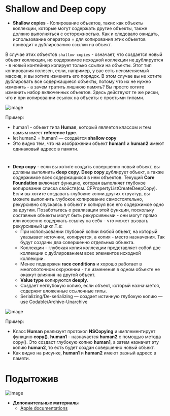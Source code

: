 
# **Shallow and Deep copy**

- **Shallow copies** - Копирование объектов, таких как объекты коллекции, которые могут содержать другие объекты, также должно выполняться с осторожностью. Как и следовало ожидать, использование оператора = для копирования этих объектов приводит к дублированию ссылки на объект. 

В случае этих объектов `shallow copies` - означает, что создается новый объект коллекции, но содержимое исходной коллекции не дублируется - в новый контейнер копирует только ссылки на объекты. Этот тип копирования полезен, если, например, у вас есть неизменяемый массив, и вы хотите изменить его порядок. В этом случае вы не хотите дублировать все содержащиеся объекты, потому что их не нужно изменять - а зачем тратить лишнюю память? Вы просто хотите изменить набор включенных объектов. Здесь действуют те же риски, что и при копировании ссылок на объекты с простыми типами. 

![image](https://user-images.githubusercontent.com/47610132/162610680-19cbd8e3-2232-493d-a58b-737265e514da.png)

Пример:
  - human1 - объект типа **Human**, который является классом и тем самым имеет **reference type**.
  - let human2 = human1 — создаётся **shallow copy**
  - Это видно тем, что на изображении объект **human1** и **human2** имеют одинаковый адресс в памяти.

#
- **Deep copy** - если вы хотите создать совершенно новый объект, вы должны выполнить **deep copy**. **Deep copy** дублирует объект, а также содержимое всех содержащихся в нем объектов. Текущий **Core Foundation** включает функцию, которая выполняет глубокое копирование списка свойств(см. CFPropertyListCreateDeepCopy). Если вы хотите создавать глубокие копии других структур, вы можете выполнить глубокое копирование самостоятельно, рекурсивно спускаясь в объект и копируя все его содержимое одно за другим. Позаботьтесь о реализации этой функции, поскольку составные объекты могут быть рекурсивными - они могут прямо или косвенно содержать ссылку на себя - что может вызвать рекурсивный цикл.Т.е:
    - При использовании глубокой копии любой объект, на который указывает источник, копируется, а копия - место назначения. Так будут созданы два совершенно отдельных объекта.
    - Коллекции - глубокая копия коллекции представляет собой две коллекции с дублированием всех элементов исходной коллекции.
    - Менее подвержен **race conditions** и хорошо работает в многопоточном окружении - т.е изменения в одном объекте не окажут влияния на другой объект.
    - **Value type** копируются **deeply**.
    - Создает неглубокую копию, если объект, который назначается, содержит вложенные ссылочные типы.
    - Serializing/De-serializing — создает истинную глубокую копию — use Codable/Archive-Unarchive

![image](https://user-images.githubusercontent.com/47610132/166120782-db79d948-5bc1-47f5-a49f-c8c7551bd921.png)

Пример:
  - Класс **Human** реализует протокол **NSCopying** и имплементирует функцию **copy()**. **human1** - назначается  **human2** с помощью метода copy(). Это создаст глубокую копию  **human1**, а затем назначит эту копию **human2**, то есть будет создан совершенно новый объект.
  - Как видно на рисунке, **human1** и **human2** имеют разный адресс в памяти.

# **Подытожив**
![image](https://user-images.githubusercontent.com/47610132/162638699-ad35ae0f-2b7a-480b-a1d4-f781853e4ef6.png)

- **Дополнительные материалы**
  - [Apple documentations](https://developer.apple.com/library/archive/documentation/CoreFoundation/Conceptual/CFMemoryMgmt/Concepts/CopyFunctions.html)
